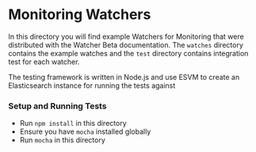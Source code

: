 # Monitoring Watchers

In this directory you will find example Watchers for Monitoring that were distributed with the Watcher Beta documentation. The `watches` directory contains the example watches and the `test` directory contains integration test for each watcher.

The testing framework is written in Node.js and use ESVM to create an Elasticsearch instance for running the tests against

### Setup and Running Tests

- Run `npm install` in this directory
- Ensure you have `mocha` installed globally
- Run `mocha` in this directory
